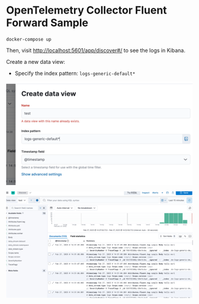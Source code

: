 # OpenTelemetry Collector Fluent Forward Sample

```
docker-compose up
```

Then, visit [http://localhost:5601/app/discover#/](http://localhost:5601/app/discover#/) to see the logs in Kibana.

Create a new data view:

- Specify the index pattern: `logs-generic-default*`

![./screenshots/create_data_view.png](./screenshots/create_data_view.png)

![./screenshots/data_view.png](./screenshots/data_view.png)